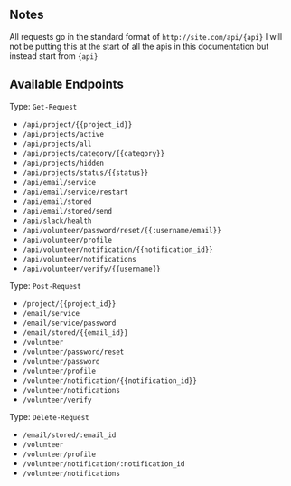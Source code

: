 Notes
-----------------------

All requests go in the standard format of ``` http://site.com/api/{api} ``` I will not be putting this at the start of all the apis in this documentation but instead start from ```{api}```

Available Endpoints
-------------------
Type: ```Get-Request```
  - `/api/project/{{project_id}}`
  - `/api/projects/active`
  - `/api/projects/all`
  - `/api/projects/category/{{category}}`
  - `/api/projects/hidden`
  - `/api/projects/status/{{status}}`
  - `/api/email/service`
  - `/api/email/service/restart`
  - `/api/email/stored`
  - `/api/email/stored/send`
  - `/api/slack/health`
  - `/api/volunteer/password/reset/{{:username/email}}`
  - `/api/volunteer/profile`
  - `/api/volunteer/notification/{{notification_id}}`
  - `/api/volunteer/notifications`
  - `/api/volunteer/verify/{{username}}`

Type: ```Post-Request```
  - `/project/{{project_id}}`
  - `/email/service`
  - `/email/service/password`
  - `/email/stored/{{email_id}}`
  - `/volunteer`
  - `/volunteer/password/reset`
  - `/volunteer/password`
  - `/volunteer/profile`
  - `/volunteer/notification/{{notification_id}}`
  - `/volunteer/notifications`
  - `/volunteer/verify`

Type: ```Delete-Request```
  - `/email/stored/:email_id`
  - `/volunteer`
  - `/volunteer/profile`
  - `/volunteer/notification/:notification_id`
  - `/volunteer/notifications`
